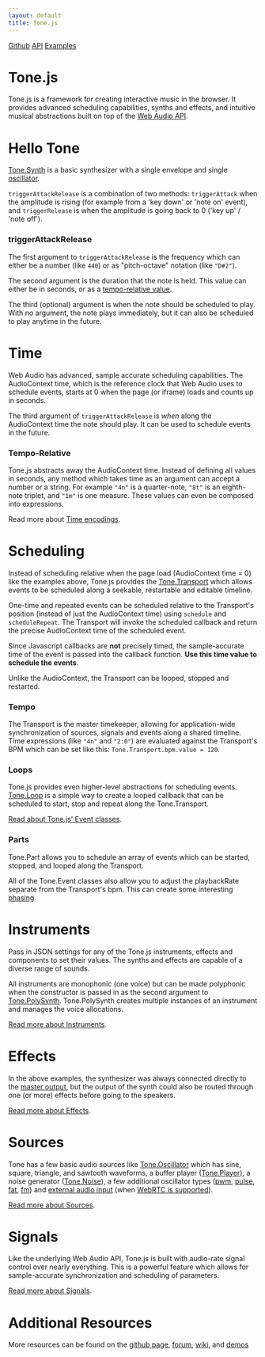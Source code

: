 ```yaml
---
layout: default
title: Tone.js
---
```


<link rel="stylesheet" type="text/css" href="assets/css/index.css">

<div id="basicLinks">
	<span class="introSegment">
		<a href="https://github.com/Tonejs/Tone.js">Github</a>
	</span>
	<span class="introSegment">
		<a href="https://tonejs.github.io/docs/">API</a>
	</span>
	<span class="introSegment">
		<a href="https://tonejs.github.io/examples/">Examples</a>
	</span>
	<!-- <span class="introSegment">
		<a href="https://tonejs.github.io/demos">Demos</a>
	</span> -->
</div>

# Tone.js

Tone.js is a framework for creating interactive music in the browser. It provides advanced scheduling capabilities, synths and effects, and intuitive musical abstractions built on top of the [Web Audio API](https://webaudio.github.io/web-audio-api/). 


# Hello Tone

<script async src="//jsfiddle.net/yotammann/8ozo3v9e/3/embed/js,result/"></script>

[Tone.Synth](https://tonejs.github.io/docs/#Synth) is a basic synthesizer with a single envelope and single [oscillator](https://tonejs.github.io/docs/#OmniOscillator).

`triggerAttackRelease` is a combination of two methods: `triggerAttack` when the amplitude is rising (for example from a 'key down' or 'note on' event), and `triggerRelease` is when the amplitude is going back to 0 ('key up' / 'note off').

<script async src="//jsfiddle.net/yotammann/jqnLgyja/22/embed/js,result/"></script>

### triggerAttackRelease

The first argument to `triggerAttackRelease` is the frequency which can either be a number (like `440`) or as "pitch-octave" notation (like `"D#2"`). 

The second argument is the duration that the note is held. This value can either be in seconds, or as a [tempo-relative value](https://github.com/Tonejs/Tone.js/wiki/Time).

The third (optional) argument is when the note should be scheduled to play. With no argument, the note plays immediately, but it can also be scheduled to play anytime in the future. 

# Time

Web Audio has advanced, sample accurate scheduling capabilities. The AudioContext time, which is the reference clock that Web Audio uses to schedule events, starts at 0 when the page (or iframe) loads and counts up in seconds. 

<script async src="//jsfiddle.net/yotammann/z9v63k5b/10/embed/js,result/"></script>

The third argument of `triggerAttackRelease` is _when_ along the AudioContext time the note should play. It can be used to schedule events in the future.

<script async src="//jsfiddle.net/yotammann/zxsthhmq/7/embed/js,result/"></script>

### Tempo-Relative

Tone.js abstracts away the AudioContext time. Instead of defining all values in seconds, any method which takes time as an argument can accept a number or a string. For example `"4n"` is a quarter-note, `"8t"` is an eighth-note triplet, and `"1m"` is one measure. These values can even be composed into expressions.

Read more about [Time encodings](https://github.com/Tonejs/Tone.js/wiki/Time).

<script async src="//jsfiddle.net/yotammann/meodck51/6/embed/js,result/"></script>

# Scheduling

Instead of scheduling relative when the page load (AudioContext time = 0) like the examples above, Tone.js provides the [Tone.Transport](https://tonejs.github.io/docs/#Transport) which allows events to be scheduled along a seekable, restartable and editable timeline.

<script async src="//jsfiddle.net/yotammann/sw8wy7rb/22/embed/js,result/"></script>

One-time and repeated events can be scheduled relative to the Transport's position (instead of just the AudioContext time) using `schedule` and `scheduleRepeat`. The Transport will invoke the scheduled callback and return the precise AudioContext time of the scheduled event. 

Since Javascript callbacks are **not** precisely timed, the sample-accurate time of the event is passed into the callback function. **Use this time value to schedule the events**.

Unlike the AudioContext, the Transport can be looped, stopped and restarted.

<script async src="//jsfiddle.net/yotammann/4z1nkdyb/7/embed/js,result/"></script>

### Tempo

The Transport is the master timekeeper, allowing for application-wide synchronization of sources, signals and events along a shared timeline. Time expressions (like `"4n"` and `"2:0"`) are evaluated against the Transport's BPM which can be set like this: `Tone.Transport.bpm.value = 120`.

<script async src="//jsfiddle.net/yotammann/k0caxzwt/20/embed/js,result/"></script>

### Loops

Tone.js provides even higher-level abstractions for scheduling events. [Tone.Loop](https://tonejs.github.io/docs/#Loop) is a simple way to create a looped callback that can be scheduled to start, stop and repeat along the Tone.Transport.

<script async src="//jsfiddle.net/yotammann/cve19w8r/3/embed/js,result/"></script>

[Read about Tone.js' Event classes](https://github.com/Tonejs/Tone.js/wiki/Events).

### Parts

Tone.Part allows you to schedule an array of events which can be started, stopped, and looped along the Transport.

<script async src="//jsfiddle.net/yotammann/w39e6450/9/embed/js,result/"></script>

All of the Tone.Event classes also allow you to adjust the playbackRate separate from the Transport's bpm. This can create some interesting [phasing](https://tonejs.github.io/examples/pianoPhase.html). 

# Instruments

Pass in JSON settings for any of the Tone.js instruments, effects and components to set their values. The synths and effects are capable of a diverse range of sounds. 

<script async src="//jsfiddle.net/yotammann/47cnLxn6/6/embed/js,result/"></script>

All instruments are monophonic (one voice) but can be made polyphonic when the constructor is passed in as the second argument to [Tone.PolySynth](https://tonejs.github.io/docs/#PolySynth). Tone.PolySynth creates multiple instances of an instrument and manages the voice allocations.

<script async src="//jsfiddle.net/yotammann/xthqjv1w/3/embed/js,result/"></script>

[Read more about Instruments](https://github.com/Tonejs/Tone.js/wiki/Instruments).

# Effects

In the above examples, the synthesizer was always connected directly to the [master output](https://tonejs.github.io/docs/#Master), but the output of the synth could also be routed through one (or more) effects before going to the speakers. 

<script async src="//jsfiddle.net/yotammann/o6cfwp2k/2/embed/js,result/"></script>

[Read more about Effects](https://github.com/Tonejs/Tone.js/wiki/Effects).

# Sources

Tone has a few basic audio sources like [Tone.Oscillator](https://tonejs.github.io/docs/#Oscillator) which has sine, square, triangle, and sawtooth waveforms, a buffer player ([Tone.Player](https://tonejs.github.io/docs/#Player)), a noise generator ([Tone.Noise](https://tonejs.github.io/docs/#Noise)), a few additional oscillator types ([pwm](https://tonejs.github.io/docs/#PWMOscillator), [pulse](https://tonejs.github.io/docs/#PulseOscillator), [fat](https://tonejs.github.io/docs/#FatOscillator), [fm](https://tonejs.github.io/docs/#FMOscillator)) and [external audio input](https://tonejs.github.io/docs/#Microphone) (when [WebRTC is supported](http://caniuse.com/#feat=stream)).

<script async src="//jsfiddle.net/yotammann/vt4d1aob/2/embed/js,result/"></script>

[Read more about Sources](https://github.com/Tonejs/Tone.js/wiki/Sources).

# Signals

Like the underlying Web Audio API, Tone.js is built with audio-rate signal control over nearly everything. This is a powerful feature which allows for sample-accurate synchronization and scheduling of parameters. 

<script async src="//jsfiddle.net/yotammann/x3kehc9x/3/embed/js,result/"></script>

[Read more about Signals](https://github.com/Tonejs/Tone.js/wiki/Signals).

# Additional Resources

More resources can be found on the [github page](https://github.com/Tonejs/Tone.js), [forum](https://groups.google.com/forum/#!forum/tonejs), [wiki](https://github.com/Tonejs/Tone.js/wiki), and [demos](https://tonejs.github.io/demos)



<script type="text/javascript">

	// jsfiddle creates too many AudioContexts, 
	// need to insure that the offscreen fiddles are closed
	// to remove the unused AudioContexts

	function isOffScreen (el) {
		var rect = el.getBoundingClientRect();
		return ((rect.left + rect.width) < 0 
			|| (rect.top + rect.height) < 0
			|| (rect.left > window.innerWidth || rect.top > window.innerHeight))
	}

	function reloadIframe(iframe){
		var url = iframe.src
		iframe.src = 'about:blank'
		setTimeout(function() {
			iframe.src = url
		}, 10)
	}

	//test the active elements to see if they are out of the viewport
	setInterval(function(){
		document.querySelectorAll('.active-iframe').forEach(function(el){
			if (isOffScreen(el)){
				reloadIframe(el)
				el.classList.remove('active-iframe')
			}
		})
	}, 1000)

	window.addEventListener('message', function(e){
		// if the results tab was selected
		var resultsTab = e.data[0] === 'resultsFrame'
		var slug = e.data[1].slug
		// get the iframe element using the slug
		document.querySelectorAll('iframe').forEach(function(iframe){
			if (iframe.src.indexOf(slug) !== -1){
				// mark the iframe as active if it's on the results tab
				if (resultsTab){
					iframe.classList.add('active-iframe')
				}
			}
		})
	})
</script>